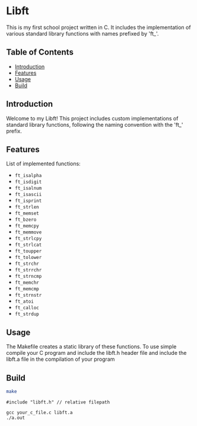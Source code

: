 # Libft 

This is my first school project written in C. It includes the implementation of various standard library functions with names prefixed by 'ft_'.

## Table of Contents
- [Introduction](#introduction)
- [Features](#features)
- [Usage](#usage)
- [Build](#build)

## Introduction

Welcome to my Libft! This project includes custom implementations of standard library functions, following the naming convention with the 'ft_' prefix.

## Features

List of implemented functions:

- `ft_isalpha`
- `ft_isdigit`
- `ft_isalnum`
- `ft_isascii`
- `ft_isprint`
- `ft_strlen`
- `ft_memset`
- `ft_bzero`
- `ft_memcpy`
- `ft_memmove`
- `ft_strlcpy`
- `ft_strlcat`
- `ft_toupper`
- `ft_tolower`
- `ft_strchr`
- `ft_strrchr`
- `ft_strncmp`
- `ft_memchr`
- `ft_memcmp`
- `ft_strnstr`
- `ft_atoi`
- `ft_calloc`
- `ft_strdup`

## Usage

The Makefile creates a static library of these functions. To use simple compile your C program and include
the libft.h header file and include the libft.a file in the compilation of your program

## Build
```bash
make
```
~~~
#include "libft.h" // relative filepath
~~~

~~~
gcc your_c_file.c libft.a
./a.out
~~~
